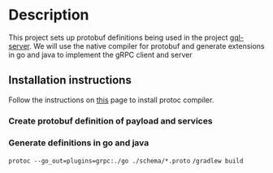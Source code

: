 # Description

This project sets up protobuf definitions being used in the project [gql-server](https://github.com/PrakharSrivastav/gql-server). We will use the native compiler for protobuf and generate extensions in go and java to implement the gRPC client and server

## Installation instructions
Follow the instructions on [this](https://gist.github.com/sofyanhadia/37787e5ed098c97919b8c593f0ec44d8) page to install protoc compiler.

### Create protobuf definition of payload and services
### Generate definitions in go and java
`protoc --go_out=plugins=grpc:./go ./schema/*.proto`
`/gradlew build`
